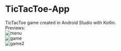 # TicTacToe-App
TicTacToe game created in Android Studio with Kotlin.
<br>
Previews:
<br>
![menu](https://github.com/Conper/TicTacToe-App/assets/79358509/70a4cd86-33f2-475a-a052-1692a8d44ae9)
<br>
![game](https://github.com/Conper/TicTacToe-App/assets/79358509/2f3dc779-9add-4823-b1bc-4f50132f055c)
<br>
![game2](https://github.com/Conper/TicTacToe-App/assets/79358509/02a2dc91-daca-499f-b501-ad099fca16bd)


